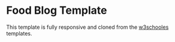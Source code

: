 # Food Blog Template

This template is fully responsive and cloned from the [w3schooles](https://www.w3schools.com/w3css/w3css_templates.asp) templates.
